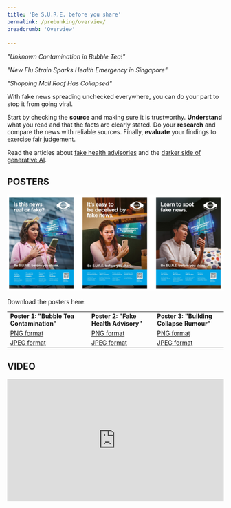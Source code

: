```yaml
---
title: 'Be S.U.R.E. before you share'
permalink: /prebunking/overview/
breadcrumb: 'Overview'

---
```


*"Unknown Contamination in Bubble Tea!"*

*"New Flu Strain Sparks Health Emergency in Singapore"*

*"Shopping Mall Roof Has Collapsed"*

With fake news spreading unchecked everywhere, you can do your part to stop it from going viral. 

Start by checking the **source** and making sure it is trustworthy. **Understand** what you read and that the facts are clearly stated. Do your **research** and compare the news with reliable sources. Finally, **evaluate** your findings to exercise fair judgement. 

Read the articles about [fake health advisories](/prebunking/writeup1/) and the [darker side of generative AI](/prebunking/writeup2/).



## POSTERS

![](/images/prebunking-infographics-thmb.png)

Download the posters here:

<table>
<tr><td><b>Poster 1: "Bubble Tea Contamination"</b></td>
	<td><b>Poster 2: "Fake Health Advisory"</b></td>
    <td><b>Poster 3: "Building Collapse Rumour"</b></td></tr>
<tr><td><a href="https://go.gov.sg/a9nb3u">PNG format</a></td>
	<td><a href="https://go.gov.sg/0wa1w7">PNG format</a></td>
    <td><a href="https://go.gov.sg/pfh5wg">PNG format</a></td></tr>
<tr><td><a href="https://go.gov.sg/8i0v8s">JPEG format</a></td>
	<td><a href="https://go.gov.sg/wz21wm">JPEG format</a></td>
    <td><a href="https://go.gov.sg/jgg943">JPEG format</a></td></tr></table>




## VIDEO

<style>.embed-container { position: relative; padding-bottom: 56.25%; height: 0; overflow: hidden; max-width: 100%; } .embed-container iframe, .embed-container object, .embed-container embed { position: absolute; top: 0; left: 0; width: 100%; height: 100%; }</style><div class='embed-container'>
<iframe width="560" height="315" src="https://www.youtube.com/embed/Z2cPIlVOD8w?si=xX5bt-03s7qIdPdz" title="YouTube video player" frameborder="0" allow="accelerometer; autoplay; clipboard-write; encrypted-media; gyroscope; picture-in-picture; web-share" allowfullscreen></iframe></div>
